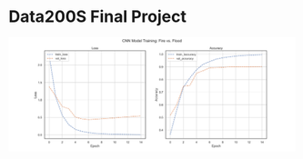 # Data200S Final Project

<a href="FinalPoject/narrative/Final_Project_Report.pdf" class="image fit"><img src="FinalPoject/figures/model_eval_task_a_cnn_training.png" alt=""></a>
